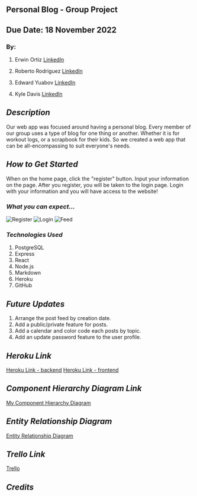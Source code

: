 ## Personal Blog - Group Project

## Due Date: 18 November 2022

### By:

1. Erwin Ortiz
   [LinkedIn](https://www.linkedin.com/in/erwin-e-ortiz/)

2. Roberto Rodriguez
   [LinkedIn](https://www.linkedin.com/in/rob-jes-rod/)

3. Edward Yuabov
   [LinkedIn](https://www.linkedin.com/in/edward-yuabov/)

4. Kyle Davis
   [LinkedIn](https://www.linkedin.com/in/kyle-davis-c/)

## **_Description_**

Our web app was focused around having a personal blog. Every member of our group uses a type of blog for one thing or another. Whether it is for workout logs, or a scrapbook for their kids. So we created a web app that can be all-encompassing to suit everyone's needs.

## **_How to Get Started_**

When on the home page, click the "register" button. Input your information on the page. After you register, you will be taken to the login page. Login with your information and you will have access to the website!

### **_What you can expect..._**

![Register](https://i.imgur.com/zhsGB5Q.png)
![Login](https://i.imgur.com/EgJXw7K.png)
![Feed](https://i.imgur.com/0Ru7eMD.png)

### **_Technologies Used_**

1. PostgreSQL
2. Express
3. React
4. Node.js
5. Markdown
6. Heroku
7. GitHub

## **_Future Updates_**

1. Arrange the post feed by creation date.
2. Add a public/private feature for posts.
3. Add a calendar and color code each posts by topic.
4. Add an update password feature to the user profile.

## **_Heroku Link_**

[Heroku Link - backend](https://radiant-earth-48941.herokuapp.com/)
[Heroku Link - frontend](https://nameless-atoll-81684.herokuapp.com/)

## **_Component Hierarchy Diagram Link_**

[My Component Hierarchy Diagram](https://lucid.app/lucidchart/d9d693f9-851f-43ec-9334-77fd63ad09f4/edit?viewport_loc=315%2C-11%2C996%2C892%2C0_0&invitationId=inv_5c316c78-7b1b-49fa-b216-021c6df433e6)

## **_Entity Relationship Diagram_**

[Entity Relationship Diagram](https://lucid.app/documents/view/e15334e8-6ee6-4f69-8c1d-717009c21c00)

## **_Trello Link_**

[Trello](https://trello.com/b/Qb7E4DIC/project-3)

## **_Credits_**
